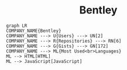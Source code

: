 <h1 align="center">Bentley</h1>

```mermaid
graph LR
COMPANY_NAME{Bentley}
COMPANY_NAME ---> U{Users} ---> UN[2]
COMPANY_NAME ---> R{Repositories} ---> RN[6]
COMPANY_NAME ---> G{Gists} ---> GN[172]
COMPANY_NAME ---> ML{Most Used<br>Languages}
ML --> HTML[HTML]
ML --> JavaScript[JavaScript]
```
